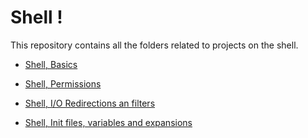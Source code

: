 # Shell !

This repository contains all the folders related to projects on the shell.

* [Shell, Basics](https://github.com/Aluranae/holbertonschool-shell/tree/main/basics)

* [Shell, Permissions](https://github.com/Aluranae/holbertonschool-shell/tree/main/permissions)

* [Shell, I/O Redirections an filters](https://github.com/Aluranae/holbertonschool-shell/tree/main/io_redirections_and_filters)

* [Shell, Init files, variables and expansions](https://github.com/Aluranae/holbertonschool-shell/tree/main/io_redirections_and_filters)